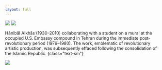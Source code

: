 ```yaml
---
layout: full
---
```


<div class="grid grid-cols-2 gap-1 grid-rows-2 h-full">

<img src="https://res.cloudinary.com/image-solar/image/upload/v1749665473/ziapour/Hanibal_Alkhas_kwtzi7.jpg" class="w-full h-full object-contain">



<img src="https://res.cloudinary.com/image-solar/image/upload/c_scale,f_auto,w_1323/v1749665289/ziapour/embassy_03_ewnfvi.jpg" class="w-full h-full object-contain">

Hānibāl Alkhās (1930–2010) collaborating with a student on a mural at the occupied U.S. Embassy compound in Tehran during the immediate post-revolutionary period (1979–1980). The work, emblematic of revolutionary artistic production, was subsequently effaced following the consolidation of the Islamic Republic. {class="text-sm"}

<img src="https://res.cloudinary.com/image-solar/image/upload/c_scale,f_auto,w_1516/v1749665289/ziapour/embassy_02_vxsd5r.jpg" class="w-full h-full object-contain">

</div>
